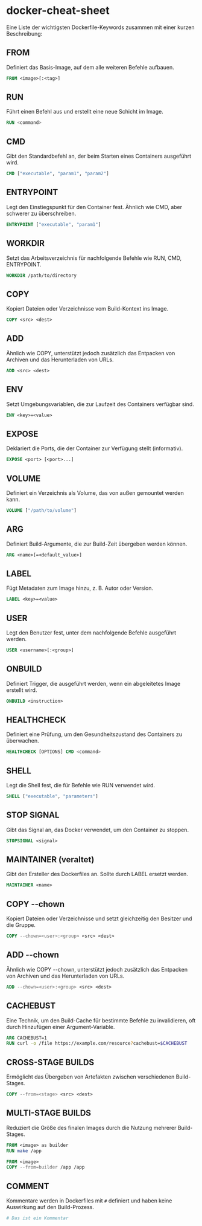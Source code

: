 # docker-cheat-sheet

Eine Liste der wichtigsten Dockerfile-Keywords zusammen mit einer kurzen Beschreibung:

## FROM
Definiert das Basis-Image, auf dem alle weiteren Befehle aufbauen.
```dockerfile
FROM <image>[:<tag>]
```

## RUN
Führt einen Befehl aus und erstellt eine neue Schicht im Image.
```dockerfile
RUN <command>
```

## CMD
Gibt den Standardbefehl an, der beim Starten eines Containers ausgeführt wird.
```dockerfile
CMD ["executable", "param1", "param2"]
```

## ENTRYPOINT
Legt den Einstiegspunkt für den Container fest. Ähnlich wie CMD, aber schwerer zu überschreiben.
```dockerfile
ENTRYPOINT ["executable", "param1"]
```

## WORKDIR
Setzt das Arbeitsverzeichnis für nachfolgende Befehle wie RUN, CMD, ENTRYPOINT.
```dockerfile
WORKDIR /path/to/directory
```

## COPY
Kopiert Dateien oder Verzeichnisse vom Build-Kontext ins Image.
```dockerfile
COPY <src> <dest>
```

## ADD
Ähnlich wie COPY, unterstützt jedoch zusätzlich das Entpacken von Archiven und das Herunterladen von URLs.
```dockerfile
ADD <src> <dest>
```

## ENV
Setzt Umgebungsvariablen, die zur Laufzeit des Containers verfügbar sind.
```dockerfile
ENV <key>=<value>
```

## EXPOSE
Deklariert die Ports, die der Container zur Verfügung stellt (informativ).
```dockerfile
EXPOSE <port> [<port>...]
```

## VOLUME
Definiert ein Verzeichnis als Volume, das von außen gemountet werden kann.
```dockerfile
VOLUME ["/path/to/volume"]
```

## ARG
Definiert Build-Argumente, die zur Build-Zeit übergeben werden können.
```dockerfile
ARG <name>[=<default_value>]
```

## LABEL
Fügt Metadaten zum Image hinzu, z. B. Autor oder Version.
```dockerfile
LABEL <key>=<value>
```

## USER
Legt den Benutzer fest, unter dem nachfolgende Befehle ausgeführt werden.
```dockerfile
USER <username>[:<group>]
```

## ONBUILD
Definiert Trigger, die ausgeführt werden, wenn ein abgeleitetes Image erstellt wird.
```dockerfile
ONBUILD <instruction>
```

## HEALTHCHECK
Definiert eine Prüfung, um den Gesundheitszustand des Containers zu überwachen.
```dockerfile
HEALTHCHECK [OPTIONS] CMD <command>
```

## SHELL
Legt die Shell fest, die für Befehle wie RUN verwendet wird.
```dockerfile
SHELL ["executable", "parameters"]
```

## STOP SIGNAL
Gibt das Signal an, das Docker verwendet, um den Container zu stoppen.
```dockerfile
STOPSIGNAL <signal>
```

## MAINTAINER (veraltet)
Gibt den Ersteller des Dockerfiles an. Sollte durch LABEL ersetzt werden.
```dockerfile
MAINTAINER <name>
```

## COPY --chown
Kopiert Dateien oder Verzeichnisse und setzt gleichzeitig den Besitzer und die Gruppe.
```dockerfile
COPY --chown=<user>:<group> <src> <dest>
```

## ADD --chown
Ähnlich wie COPY --chown, unterstützt jedoch zusätzlich das Entpacken von Archiven und das Herunterladen von URLs.
```dockerfile
ADD --chown=<user>:<group> <src> <dest>
```

## CACHEBUST
Eine Technik, um den Build-Cache für bestimmte Befehle zu invalidieren, oft durch Hinzufügen einer Argument-Variable.
```dockerfile
ARG CACHEBUST=1
RUN curl -o /file https://example.com/resource?cachebust=$CACHEBUST
```

## CROSS-STAGE BUILDS
Ermöglicht das Übergeben von Artefakten zwischen verschiedenen Build-Stages.
```dockerfile
COPY --from=<stage> <src> <dest>
```

## MULTI-STAGE BUILDS
Reduziert die Größe des finalen Images durch die Nutzung mehrerer Build-Stages.
```dockerfile
FROM <image> as builder
RUN make /app

FROM <image>
COPY --from=builder /app /app
```

## COMMENT
Kommentare werden in Dockerfiles mit `#` definiert und haben keine Auswirkung auf den Build-Prozess.
```dockerfile
# Das ist ein Kommentar
```
